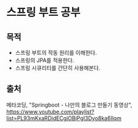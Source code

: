 # 스프링 부트 공부

## 목적
* 스프링 부트의 작동 원리를 이해한다.
* 스프링의 JPA를 적용한다.
* 스프링 시큐리티를 간단히 사용해본다.

## 출처
메타코딩, "Springboot - 나만의 블로그 만들기 동영상", https://www.youtube.com/playlist?list=PL93mKxaRDidECgjOBjPgI3Dyo8ka6Ilqm
